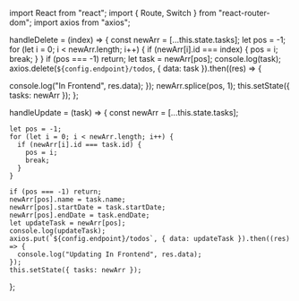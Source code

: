 import React from "react";
import { Route, Switch } from "react-router-dom";
import axios from "axios";

handleDelete = (index) => {
const newArr = [...this.state.tasks];
let pos = -1;
for (let i = 0; i < newArr.length; i++) {
if (newArr[i].id === index) {
pos = i;
break;
}
}
if (pos === -1) return;
let task = newArr[pos];
console.log(task);
axios.delete(`${config.endpoint}/todos`, { data: task }).then((res) => {
<!-- axios.put(`${config.endpoint}/todos`, { data: updateTask }).then((res) => { -->
console.log("In Frontend", res.data);
});
newArr.splice(pos, 1);
this.setState({ tasks: newArr });
};

handleUpdate = (task) => {
const newArr = [...this.state.tasks];

    let pos = -1;
    for (let i = 0; i < newArr.length; i++) {
      if (newArr[i].id === task.id) {
        pos = i;
        break;
      }
    }

    if (pos === -1) return;
    newArr[pos].name = task.name;
    newArr[pos].startDate = task.startDate;
    newArr[pos].endDate = task.endDate;
    let updateTask = newArr[pos];
    console.log(updateTask);
    axios.put(`${config.endpoint}/todos`, { data: updateTask }).then((res) => {
      console.log("Updating In Frontend", res.data);
    });
    this.setState({ tasks: newArr });

};
